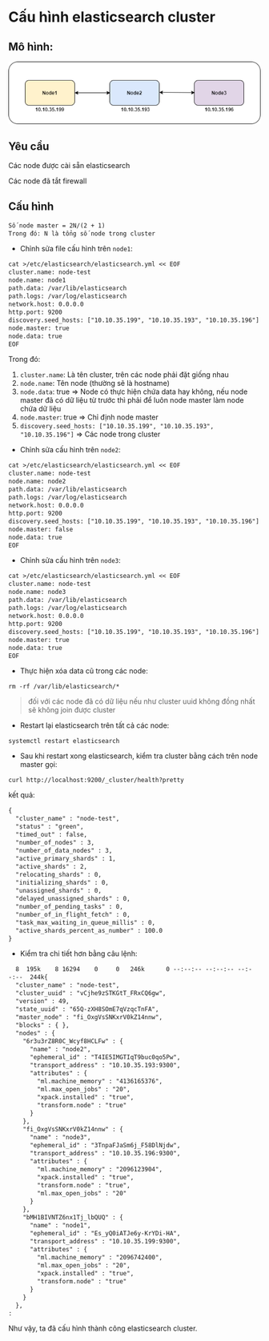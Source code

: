 # Cấu hình elasticsearch cluster

## Mô hình: 

![](../images/elastic-cluster.png)

## Yêu cầu

Các node được cài sẵn elasticsearch

Các node đã tắt firewall

## Cấu hình

```
Số node master = 2N/(2 + 1)
Trong đó: N là tổng số node trong cluster
```

- Chỉnh sửa file cấu hình trên `node1`: 

```
cat >/etc/elasticsearch/elasticsearch.yml << EOF
cluster.name: node-test
node.name: node1
path.data: /var/lib/elasticsearch
path.logs: /var/log/elasticsearch
network.host: 0.0.0.0
http.port: 9200
discovery.seed_hosts: ["10.10.35.199", "10.10.35.193", "10.10.35.196"]
node.master: true
node.data: true
EOF
```

Trong đó: 

1. `cluster.name`: Là tên cluster, trên các node phải đặt giống nhau
2. `node.name`: Tên node (thường sẽ là hostname)
3. `node.data`: true => Node có thực hiện chứa data hay không, nếu node master đã có dữ liệu từ trước thì phải để luôn node master làm node chứa dữ liệu
4. `node.master`: true => Chỉ định node master
5. `discovery.seed_hosts: ["10.10.35.199", "10.10.35.193", "10.10.35.196"]` => Các node trong cluster

- Chỉnh sửa cấu hình trên `node2`: 

```
cat >/etc/elasticsearch/elasticsearch.yml << EOF
cluster.name: node-test
node.name: node2
path.data: /var/lib/elasticsearch
path.logs: /var/log/elasticsearch
network.host: 0.0.0.0
http.port: 9200
discovery.seed_hosts: ["10.10.35.199", "10.10.35.193", "10.10.35.196"]
node.master: false
node.data: true
EOF
```

- Chỉnh sửa cấu hình trên `node3`:

```
cat >/etc/elasticsearch/elasticsearch.yml << EOF
cluster.name: node-test
node.name: node3
path.data: /var/lib/elasticsearch
path.logs: /var/log/elasticsearch
network.host: 0.0.0.0
http.port: 9200
discovery.seed_hosts: ["10.10.35.199", "10.10.35.193", "10.10.35.196"]
node.master: true
node.data: true
EOF
```

- Thực hiện xóa data cũ trong các node: 

```
rm -rf /var/lib/elasticsearch/*
```

> đối với các node đã có dữ liệu nếu như cluster uuid không đồng nhất sẽ không join được cluster

- Restart lại elasticsearch trên tất cả các node:

```
systemctl restart elasticsearch
```

- Sau khi restart xong elasticsearch, kiểm tra cluster bằng cách trên node master gọi: 

```
curl http://localhost:9200/_cluster/health?pretty
```

kết quả: 

```
{
  "cluster_name" : "node-test",
  "status" : "green",
  "timed_out" : false,
  "number_of_nodes" : 3,
  "number_of_data_nodes" : 3,
  "active_primary_shards" : 1,
  "active_shards" : 2,
  "relocating_shards" : 0,
  "initializing_shards" : 0,
  "unassigned_shards" : 0,
  "delayed_unassigned_shards" : 0,
  "number_of_pending_tasks" : 0,
  "number_of_in_flight_fetch" : 0,
  "task_max_waiting_in_queue_millis" : 0,
  "active_shards_percent_as_number" : 100.0
}
```

- Kiểm tra chi tiết hơn bằng câu lệnh: 

```
  8  195k    8 16294    0     0   246k      0 --:--:-- --:--:-- --:--:--  244k{
  "cluster_name" : "node-test",
  "cluster_uuid" : "vCjhe9zSTKGtT_FRxCQ6gw",
  "version" : 49,
  "state_uuid" : "65Q-zXH8SOmE7qVzqcTnFA",
  "master_node" : "fi_OxgVsSNKxrV0kZ14nnw",
  "blocks" : { },
  "nodes" : {
    "6r3u3rZ8R0C_Wcyf8HCLFw" : {
      "name" : "node2",
      "ephemeral_id" : "T4IE5IMGTIqT9buc0qo5Pw",
      "transport_address" : "10.10.35.193:9300",
      "attributes" : {
        "ml.machine_memory" : "4136165376",
        "ml.max_open_jobs" : "20",
        "xpack.installed" : "true",
        "transform.node" : "true"
      }
    },
    "fi_OxgVsSNKxrV0kZ14nnw" : {
      "name" : "node3",
      "ephemeral_id" : "3TnpaFJaSm6j_F58DlNjdw",
      "transport_address" : "10.10.35.196:9300",
      "attributes" : {
        "ml.machine_memory" : "2096123904",
        "xpack.installed" : "true",
        "transform.node" : "true",
        "ml.max_open_jobs" : "20"
      }
    },
    "bMH1BIVNTZ6nx1Tj_lbQUQ" : {
      "name" : "node1",
      "ephemeral_id" : "Es_yQ0iATJe6y-KrYDi-HA",
      "transport_address" : "10.10.35.199:9300",
      "attributes" : {
        "ml.machine_memory" : "2096742400",
        "ml.max_open_jobs" : "20",
        "xpack.installed" : "true",
        "transform.node" : "true"
      }
    }
  },
:
```
Như vậy, ta đã cấu hình thành công elasticsearch cluster. 

